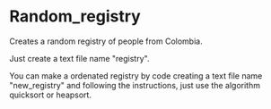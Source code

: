 # Random_registry

Creates a random registry of people from Colombia.

Just create a text file name "registry".

You can make a ordenated registry by code creating a text file name "new_registry" and following the instructions, just use the algorithm quicksort or heapsort.
